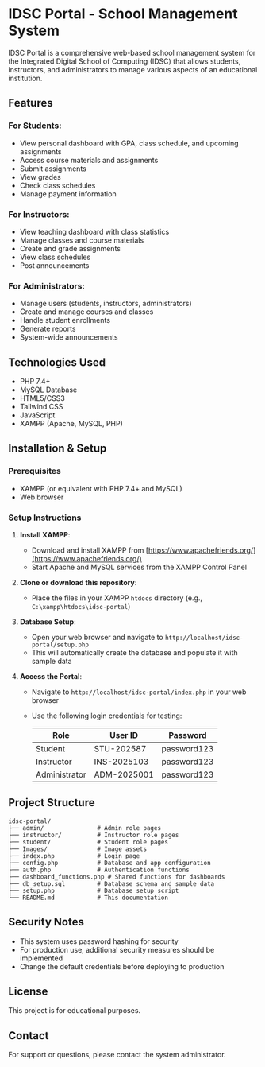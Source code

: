 # IDSC Portal - School Management System

IDSC Portal is a comprehensive web-based school management system for the Integrated Digital School of Computing (IDSC) that allows students, instructors, and administrators to manage various aspects of an educational institution.

## Features

### For Students:
- View personal dashboard with GPA, class schedule, and upcoming assignments
- Access course materials and assignments
- Submit assignments
- View grades
- Check class schedules
- Manage payment information

### For Instructors:
- View teaching dashboard with class statistics
- Manage classes and course materials
- Create and grade assignments
- View class schedules
- Post announcements

### For Administrators:
- Manage users (students, instructors, administrators)
- Create and manage courses and classes
- Handle student enrollments
- Generate reports
- System-wide announcements

## Technologies Used
- PHP 7.4+
- MySQL Database
- HTML5/CSS3
- Tailwind CSS
- JavaScript
- XAMPP (Apache, MySQL, PHP)

## Installation & Setup

### Prerequisites
- XAMPP (or equivalent with PHP 7.4+ and MySQL)
- Web browser

### Setup Instructions

1. **Install XAMPP**:
   - Download and install XAMPP from [https://www.apachefriends.org/](https://www.apachefriends.org/)
   - Start Apache and MySQL services from the XAMPP Control Panel

2. **Clone or download this repository**:
   - Place the files in your XAMPP `htdocs` directory (e.g., `C:\xampp\htdocs\idsc-portal`)

3. **Database Setup**:
   - Open your web browser and navigate to `http://localhost/idsc-portal/setup.php`
   - This will automatically create the database and populate it with sample data

4. **Access the Portal**:
   - Navigate to `http://localhost/idsc-portal/index.php` in your web browser
   - Use the following login credentials for testing:

     | Role          | User ID        | Password    |
     |---------------|----------------|-------------|
     | Student       | STU-202587     | password123 |
     | Instructor    | INS-2025103    | password123 |
     | Administrator | ADM-2025001    | password123 |

## Project Structure

```
idsc-portal/
├── admin/               # Admin role pages
├── instructor/          # Instructor role pages 
├── student/             # Student role pages
├── Images/              # Image assets
├── index.php            # Login page
├── config.php           # Database and app configuration
├── auth.php             # Authentication functions
├── dashboard_functions.php # Shared functions for dashboards
├── db_setup.sql         # Database schema and sample data
├── setup.php            # Database setup script
└── README.md            # This documentation
```

## Security Notes

- This system uses password hashing for security
- For production use, additional security measures should be implemented
- Change the default credentials before deploying to production

## License

This project is for educational purposes.

## Contact

For support or questions, please contact the system administrator. 